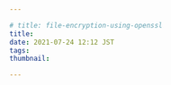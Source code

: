 ```yaml
---

# title: file-encryption-using-openssl
title:
date: 2021-07-24 12:12 JST
tags: 
thumbnail:

---
```



